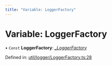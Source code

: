 ```yaml
---
title: "Variable: LoggerFactory"
---
```


# Variable: LoggerFactory

• `Const` **LoggerFactory**: [*\_LoggerFactory*](../classes/_loggerfactory.md)

Defined in: [util/logger/LoggerFactory.ts:28](https://github.com/44x1carbon/gigantes/blob/2721068/src/util/logger/LoggerFactory.ts#L28)
